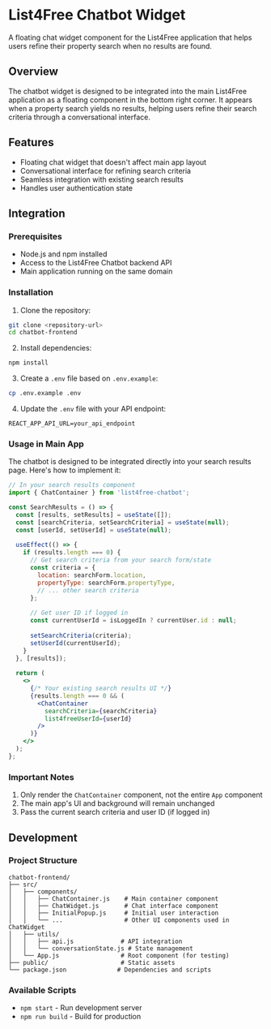# List4Free Chatbot Widget

A floating chat widget component for the List4Free application that helps users refine their property search when no results are found.

## Overview

The chatbot widget is designed to be integrated into the main List4Free application as a floating component in the bottom right corner. It appears when a property search yields no results, helping users refine their search criteria through a conversational interface.

## Features

- Floating chat widget that doesn't affect main app layout
- Conversational interface for refining search criteria
- Seamless integration with existing search results
- Handles user authentication state

## Integration

### Prerequisites

- Node.js and npm installed
- Access to the List4Free Chatbot backend API
- Main application running on the same domain

### Installation

1. Clone the repository:
```bash
git clone <repository-url>
cd chatbot-frontend
```

2. Install dependencies:
```bash
npm install
```

3. Create a `.env` file based on `.env.example`:
```bash
cp .env.example .env
```

4. Update the `.env` file with your API endpoint:
```
REACT_APP_API_URL=your_api_endpoint
```

### Usage in Main App

The chatbot is designed to be integrated directly into your search results page. Here's how to implement it:

```jsx
// In your search results component
import { ChatContainer } from 'list4free-chatbot';

const SearchResults = () => {
  const [results, setResults] = useState([]);
  const [searchCriteria, setSearchCriteria] = useState(null);
  const [userId, setUserId] = useState(null);
  
  useEffect(() => {
    if (results.length === 0) {
      // Get search criteria from your search form/state
      const criteria = {
        location: searchForm.location,
        propertyType: searchForm.propertyType,
        // ... other search criteria
      };
      
      // Get user ID if logged in
      const currentUserId = isLoggedIn ? currentUser.id : null;
      
      setSearchCriteria(criteria);
      setUserId(currentUserId);
    }
  }, [results]);
  
  return (
    <>
      {/* Your existing search results UI */}
      {results.length === 0 && (
        <ChatContainer 
          searchCriteria={searchCriteria}
          list4freeUserId={userId}
        />
      )}
    </>
  );
};
```

### Important Notes

1. Only render the `ChatContainer` component, not the entire `App` component
2. The main app's UI and background will remain unchanged
3. Pass the current search criteria and user ID (if logged in)

## Development

### Project Structure

```
chatbot-frontend/
├── src/
│   ├── components/
│   │   ├── ChatContainer.js    # Main container component
│   │   ├── ChatWidget.js       # Chat interface component
│   │   ├── InitialPopup.js     # Initial user interaction
│   │   └── ...                 # Other UI components used in ChatWidget
│   ├── utils/
│   │   ├── api.js             # API integration
│   │   └── conversationState.js # State management
│   └── App.js                 # Root component (for testing)
├── public/                    # Static assets
└── package.json              # Dependencies and scripts
```

### Available Scripts

- `npm start` - Run development server
- `npm run build` - Build for production
